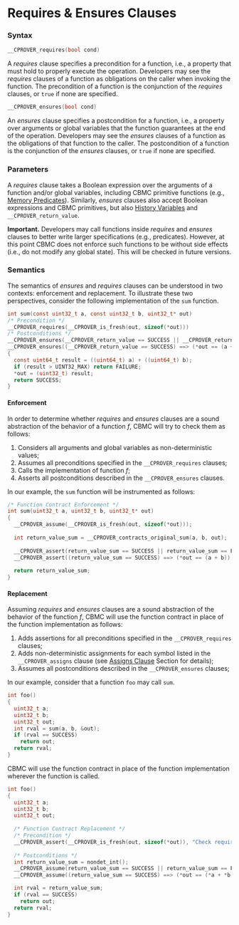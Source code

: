 # Requires \& Ensures Clauses


### Syntax

```c
__CPROVER_requires(bool cond)
```

A _requires_ clause specifies a precondition for a function, i.e., a property that must hold to properly execute the operation. Developers may see the _requires_ clauses of a function as obligations on the caller when invoking the function. The precondition of a function is the conjunction of the _requires_ clauses, or `true` if none are specified.

```c
__CPROVER_ensures(bool cond)
```

An _ensures_ clause specifies a postcondition for a function, i.e., a property over arguments or global variables that the function guarantees at the end of the operation. Developers may see the _ensures_ clauses of a function as the obligations of that function to the caller. The postcondition of a function is the conjunction of the _ensures_ clauses, or `true` if none are specified.


### Parameters

A _requires_ clause takes a Boolean expression over the arguments of
a function and/or global variables, including CBMC primitive functions (e.g.,
[Memory Predicates](contracts-memory-predicates.md)). Similarly, _ensures_ clauses also accept Boolean
expressions and CBMC primitives, but also [History Variables](contracts-history-variables.md) and `__CPROVER_return_value`.

**Important.** Developers may call functions inside _requires_ and _ensures_
clauses to better write larger specifications (e.g., predicates). However, at
this point CBMC does not enforce such functions to be without side effects
(i.e., do not modify any global state). This will be checked in future
versions.


### Semantics

The semantics of _ensures_ and _requires_ clauses can be understood in two
contexts: enforcement and replacement.  To illustrate these two perspectives,
consider the following implementation of the `sum` function.

```c
int sum(const uint32_t a, const uint32_t b, uint32_t* out)
/* Precondition */
__CPROVER_requires(__CPROVER_is_fresh(out, sizeof(*out)))
/* Postconditions */
__CPROVER_ensures(__CPROVER_return_value == SUCCESS || __CPROVER_return_value == FAILURE)
__CPROVER_ensures((__CPROVER_return_value == SUCCESS) ==> (*out == (a + b)))
{
  const uint64_t result = ((uint64_t) a) + ((uint64_t) b);
  if (result > UINT32_MAX) return FAILURE;
  *out = (uint32_t) result;
  return SUCCESS;
}
```

#### Enforcement

In order to determine whether _requires_ and _ensures_ clauses are a sound
abstraction of the behavior of a function *f*, CBMC will try to check them
as follows:

1. Considers all arguments and global variables as non-deterministic values;
2. Assumes all preconditions specified in the `__CPROVER_requires` clauses;
4. Calls the implementation of function *f*;
5. Asserts all postconditions described in the `__CPROVER_ensures` clauses.

In our example, the `sum` function will be instrumented as follows:

```c
/* Function Contract Enforcement */
int sum(uint32_t a, uint32_t b, uint32_t* out)
{
  __CPROVER_assume(__CPROVER_is_fresh(out, sizeof(*out)));
  
  int return_value_sum = __CPROVER_contracts_original_sum(a, b, out);
  
  __CPROVER_assert(return_value_sum == SUCCESS || return_value_sum == FAILURE, "Check ensures clause");
  __CPROVER_assert((return_value_sum == SUCCESS) ==> (*out == (a + b)), "Check ensures clause");
  
  return return_value_sum;
}
```

#### Replacement

Assuming _requires_ and _ensures_ clauses are a sound abstraction of the
behavior of the function *f*, CBMC will use the function contract in place of
the function implementation as follows:

1. Adds assertions for all preconditions specified in the `__CPROVER_requires`
   clauses; 
2. Adds non-deterministic assignments for each symbol listed in the
   `__CPROVER_assigns` clause (see [Assigns Clause](contracts-assigns.md) Section
for details);
3. Assumes all postconditions described in the `__CPROVER_ensures` clauses;

In our example, consider that a function `foo` may call `sum`.

```c
int foo()
{
  uint32_t a;
  uint32_t b;
  uint32_t out;
  int rval = sum(a, b, &out);
  if (rval == SUCCESS) 
    return out;
  return rval;
}
```

CBMC will use the function contract in place of the function implementation
wherever the function is called.

```c
int foo()
{
  uint32_t a;
  uint32_t b;
  uint32_t out;
	
  /* Function Contract Replacement */
  /* Precondition */
  __CPROVER_assert(__CPROVER_is_fresh(out, sizeof(*out)), "Check requires clause");
	
  /* Postconditions */
  int return_value_sum = nondet_int();
  __CPROVER_assume(return_value_sum == SUCCESS || return_value_sum == FAILURE);
  __CPROVER_assume((return_value_sum == SUCCESS) ==> (*out == (*a + *b)));

  int rval = return_value_sum;
  if (rval == SUCCESS) 
    return out;
  return rval;
}
```
